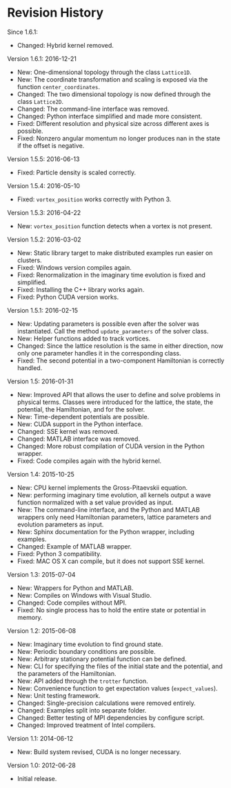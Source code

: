 Revision History
================

Since 1.6.1:
  * Changed: Hybrid kernel removed.

Version 1.6.1: 2016-12-21
  * New: One-dimensional topology through the class `Lattice1D`.
  * New: The coordinate transformation and scaling is exposed via the function `center_coordinates`.
  * Changed: The two dimensional topology is now defined through the class `Lattice2D`.
  * Changed: The command-line interface was removed.
  * Changed: Python interface simplified and made more consistent.
  * Fixed: Different resolution and physical size across different axes is possible.
  * Fixed: Nonzero angular momentum no longer produces nan in the state if the offset is negative.

Version 1.5.5: 2016-06-13
  * Fixed: Particle density is scaled correctly.

Version 1.5.4: 2016-05-10
  * Fixed: `vortex_position` works correctly with Python 3.

Version 1.5.3: 2016-04-22
  * New: `vortex_position` function detects when a vortex is not present.

Version 1.5.2: 2016-03-02
  * New: Static library target to make distributed examples run easier on clusters.
  * Fixed: Windows version compiles again.
  * Fixed: Renormalization in the imaginary time evolution is fixed and simplified.
  * Fixed: Installing the C++ library works again.
  * Fixed: Python CUDA version works.

Version 1.5.1: 2016-02-15
  * New: Updating parameters is possible even after the solver was instantiated. Call the method `update_parameters` of the solver class.
  * New: Helper functions added to track vortices.
  * Changed: Since the lattice resolution is the same in either direction, now only one parameter handles it in the corresponding class.
  * Fixed: The second potential in a two-component Hamiltonian is correctly handled.

Version 1.5: 2016-01-31
  * New: Improved API that allows the user to define and solve problems in physical terms. Classes were introduced for the lattice, the state, the potential, the Hamiltonian, and for the solver.
  * New: Time-dependent potentials are possible.
  * New: CUDA support in the Python interface.
  * Changed: SSE kernel was removed.
  * Changed: MATLAB interface was removed.
  * Changed: More robust compilation of CUDA version in the Python wrapper.
  * Fixed: Code compiles again with the hybrid kernel.

Version 1.4: 2015-10-25
  * New: CPU kernel implements the Gross-Pitaevskii equation.
  * New: performing imaginary time evolution, all kernels output a wave function normalized with a set value provided as input.
  * New: The command-line interface, and the Python and MATLAB wrappers only need Hamiltonian parameters, lattice parameters and evolution parameters as input.
  * New: Sphinx documentation for the Python wrapper, including examples.
  * Changed: Example of MATLAB wrapper.
  * Fixed: Python 3 compatibility.
  * Fixed: MAC OS X can compile, but it does not support SSE kernel.

Version 1.3: 2015-07-04
  * New: Wrappers for Python and MATLAB.
  * New: Compiles on Windows with Visual Studio.
  * Changed: Code compiles without MPI.
  * Fixed: No single process has to hold the entire state or potential in memory.

Version 1.2: 2015-06-08
  * New: Imaginary time evolution to find ground state.
  * New: Periodic boundary conditions are possible.
  * New: Arbitrary stationary potential function can be defined.
  * New: CLI for specifying the files of the initial state and the potential, and the parameters of the Hamiltonian.
  * New: API added through the `trotter` function.
  * New: Convenience function to get expectation values (`expect_values`).
  * New: Unit testing framework.
  * Changed: Single-precision calculations were removed entirely.
  * Changed: Examples split into separate folder.
  * Changed: Better testing of MPI dependencies by configure script.
  * Changed: Improved treatment of Intel compilers.

Version 1.1: 2014-06-12
  * New: Build system revised, CUDA is no longer necessary.

Version 1.0: 2012-06-28
  * Initial release.
